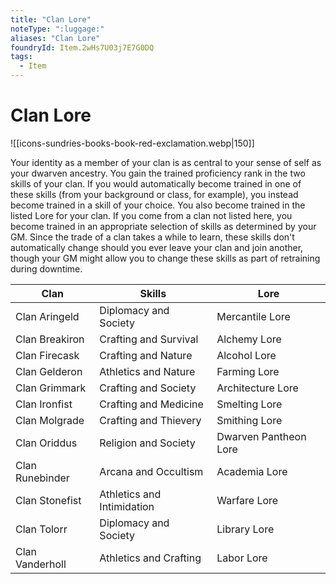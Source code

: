 ```yaml
---
title: "Clan Lore"
noteType: ":luggage:"
aliases: "Clan Lore"
foundryId: Item.2wHs7U03j7E7G0DQ
tags:
  - Item
---
```


# Clan Lore
![[icons-sundries-books-book-red-exclamation.webp|150]]

Your identity as a member of your clan is as central to your sense of self as your dwarven ancestry. You gain the trained proficiency rank in the two skills of your clan. If you would automatically become trained in one of these skills (from your background or class, for example), you instead become trained in a skill of your choice. You also become trained in the listed Lore for your clan. If you come from a clan not listed here, you become trained in an appropriate selection of skills as determined by your GM. Since the trade of a clan takes a while to learn, these skills don't automatically change should you ever leave your clan and join another, though your GM might allow you to change these skills as part of retraining during downtime.

| Clan | Skills | Lore |
| --- | --- | --- |
| Clan Aringeld | Diplomacy and Society | Mercantile Lore |
| Clan Breakiron | Crafting and Survival | Alchemy Lore |
| Clan Firecask | Crafting and Nature | Alcohol Lore |
| Clan Gelderon | Athletics and Nature | Farming Lore |
| Clan Grimmark | Crafting and Society | Architecture Lore |
| Clan Ironfist | Crafting and Medicine | Smelting Lore |
| Clan Molgrade | Crafting and Thievery | Smithing Lore |
| Clan Oriddus | Religion and Society | Dwarven Pantheon Lore |
| Clan Runebinder | Arcana and Occultism | Academia Lore |
| Clan Stonefist | Athletics and Intimidation | Warfare Lore |
| Clan Tolorr | Diplomacy and Society | Library Lore |
| Clan Vanderholl | Athletics and Crafting | Labor Lore |
